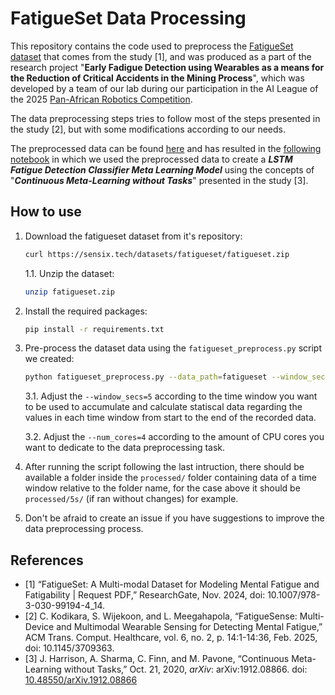 # FatigueSet Data Processing

This repository contains the code used to preprocess the [FatigueSet dataset](https://sensix.tech/datasets/fatigueset/fatigueset.zip) that comes from the study [1], and was produced as a part of the research project "**Early Fadigue Detection using Wearables as a means for the Reduction of Critical Accidents in the Mining Process**", which was developed by a team of our lab during our participation in the AI League of the 2025 [Pan-African Robotics Competition](https://parcrobotics.org/).

The data preprocessing steps tries to follow most of the steps presented in the study [2], but with some modifications according to our needs.

The preprocessed data can be found [here](https://www.kaggle.com/datasets/anaxmenobrito/fatigueset-pre-processed) and has resulted in the [following notebook](https://www.kaggle.com/code/anaxmenobrito/fatiguelstmclassifier-m-o-c-a) in which we used the preprocessed data to create a ***LSTM Fatigue Detection Classifier Meta Learning Model*** using the concepts of "***Continuous Meta-Learning without Tasks***" presented in the study [3].

## How to use

1. Download the fatigueset dataset from it's repository:

    ```bash
    curl https://sensix.tech/datasets/fatigueset/fatigueset.zip
    ```

    1.1. Unzip the dataset:

    ```bash
    unzip fatigueset.zip
    ```

2. Install the required packages:

    ```bash
    pip install -r requirements.txt
    ```

3. Pre-process the dataset data using the `fatigueset_preprocess.py` script we created:

    ```bash
    python fatigueset_preprocess.py --data_path=fatigueset --window_secs=5 --data_save_dir=processed --num_cores=4
    ```

    3.1. Adjust the `--window_secs=5` according to the time window you want to be used to accumulate and calculate statiscal data regarding the values in each time window from start to the end of the recorded data.

    3.2. Adjust the `--num_cores=4` according to the amount of CPU cores you want to dedicate to the data preprocessing task.

4. After running the script following the last intruction, there should be available a folder inside the `processed/` folder containing data of a time window relative to the folder name, for the case above it should be `processed/5s/` (if ran without changes) for example.

5. Don't be afraid to create an issue if you have suggestions to improve the data preprocessing process.


## References
- [1] “FatigueSet: A Multi-modal Dataset for Modeling Mental Fatigue and Fatigability | Request PDF,” ResearchGate, Nov. 2024, doi: 10.1007/978-3-030-99194-4_14.
- [2] C. Kodikara, S. Wijekoon, and L. Meegahapola, “FatigueSense: Multi-Device and Multimodal Wearable Sensing for Detecting Mental Fatigue,” ACM Trans. Comput. Healthcare, vol. 6, no. 2, p. 14:1-14:36, Feb. 2025, doi: 10.1145/3709363.
- [3] J. Harrison, A. Sharma, C. Finn, and M. Pavone, “Continuous Meta-Learning without Tasks,” Oct. 21, 2020, _arXiv_: arXiv:1912.08866. doi: [10.48550/arXiv.1912.08866](https://doi.org/10.48550/arXiv.1912.08866)